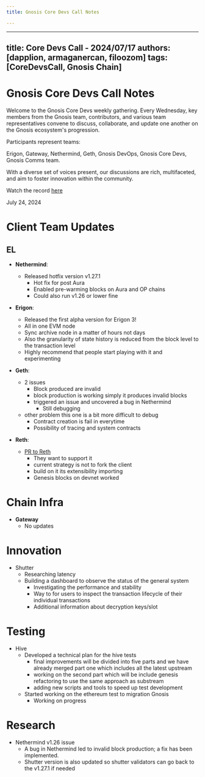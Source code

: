 ```yaml
---
title: Gnosis Core Devs Call Notes

---
```


---
title: Core Devs Call - 2024/07/17
authors: [dapplion, armaganercan, filoozom]
tags: [CoreDevsCall, Gnosis Chain]
---

# Gnosis Core Devs Call Notes

Welcome to the Gnosis Core Devs weekly gathering. Every Wednesday, key members from the Gnosis team, contributors, and various team representatives convene to discuss, collaborate, and update one another on the Gnosis ecosystem's progression.

Participants represent teams:

Erigon, Gateway, Nethermind, Geth, Gnosis DevOps, Gnosis Core Devs, Gnosis Comms team.

With a diverse set of voices present, our discussions are rich, multifaceted, and aim to foster innovation within the community.

Watch the record [here](https://www.youtube.com/watch?v=z01gVu0v4Ro)

July 24, 2024

# Client Team Updates
## EL

* **Nethermind**: 
  * Released hotfix version v1.27.1
    * Hot fix for post Aura
    * Enabled pre-warming blocks on Aura and OP chains
    * Could also run v1.26 or lower fine

  
* **Erigon**: 
  * Released the first alpha version for Erigon 3!
  * All in one EVM node
  * Sync archive node in a matter of hours not days
  * Also the granularity of state history is reduced from the block level to the transaction level
  * Highly recommend that people start playing with it and experimenting


* **Geth**:
    * 2 issues
        * Block produced are invalid
        * block production is working simply it produces invalid blocks
        * triggered an issue and uncovered a bug in Nethermind
            * Still debugging
  * other problem this one is a bit more difficult to debug
    * Contract creation is fail in everytime
    * Possibility of tracing and system contracts


* **Reth**: 
  * [PR to Reth](https://github.com/dapplion/reth_gnosis)
    * They want to support it
    * current strategy is not to fork the client
    * build on it its extensibility importing
    * Genesis blocks on devnet worked

# Chain Infra

* **Gateway**
  * No updates

# Innovation

* Shutter
    -  Researching latency
	-  Building a dashboard to observe the status of the general system 
        * Investigating the performance and stability
        * Way to for users to inspect the transaction lifecycle of their individual transactions
        * Additional information about decryption keys/slot



# Testing

* Hive
    * Developed a technical plan for the hive tests
        * final improvements will be divided into five parts and we have already merged part one which includes all the latest upstream
        * working on the second part which will be include genesis refactoring to use the same approach as substream
        * adding new scripts and tools to speed up test development
  * Started working on the ethereum test to migration Gnosis
    * Working on progress

# Research

* Nethermind v1.26 issue
    * A bug in Nethermind led to invalid block production; a fix has been implemented.
    * Shutter version is also updated so shutter validators can go back to the v1.27.1 if needed














































